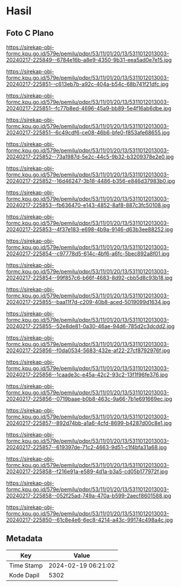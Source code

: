 # Hasil

## Foto C Plano

https://sirekap-obj-formc.kpu.go.id/579e/pemilu/pdpr/53/11/01/20/13/5311012013003-20240217-225849--6784e16b-a8e9-4350-9b31-eea5ad0e7e15.jpg

https://sirekap-obj-formc.kpu.go.id/579e/pemilu/pdpr/53/11/01/20/13/5311012013003-20240217-225851--c613eb7b-a92c-404a-b54c-68b741f21dfc.jpg

https://sirekap-obj-formc.kpu.go.id/579e/pemilu/pdpr/53/11/01/20/13/5311012013003-20240217-225851--fc77b8ed-4696-45a9-bb89-5e4f16ab6dbe.jpg

https://sirekap-obj-formc.kpu.go.id/579e/pemilu/pdpr/53/11/01/20/13/5311012013003-20240217-225851--6c49cdf6-ce08-46b6-bfe0-f853afe68655.jpg

https://sirekap-obj-formc.kpu.go.id/579e/pemilu/pdpr/53/11/01/20/13/5311012013003-20240217-225852--73a1987d-5e2c-44c5-9b32-b3209378e2e0.jpg

https://sirekap-obj-formc.kpu.go.id/579e/pemilu/pdpr/53/11/01/20/13/5311012013003-20240217-225852--16d46247-3b18-4486-b356-e846d37983b0.jpg

https://sirekap-obj-formc.kpu.go.id/579e/pemilu/pdpr/53/11/01/20/13/5311012013003-20240217-225853--fb636470-e143-4852-8af8-887c3fc50108.jpg

https://sirekap-obj-formc.kpu.go.id/579e/pemilu/pdpr/53/11/01/20/13/5311012013003-20240217-225853--4f37e183-e698-4b9a-9146-d63b3ee88252.jpg

https://sirekap-obj-formc.kpu.go.id/579e/pemilu/pdpr/53/11/01/20/13/5311012013003-20240217-225854--c97778d5-614c-4bf6-a6fc-5bec892a8f01.jpg

https://sirekap-obj-formc.kpu.go.id/579e/pemilu/pdpr/53/11/01/20/13/5311012013003-20240217-225854--99f857c6-b66f-4683-8d92-cbb5d8c93b18.jpg

https://sirekap-obj-formc.kpu.go.id/579e/pemilu/pdpr/53/11/01/20/13/5311012013003-20240217-225855--baa11f7d-c209-40b8-aced-5019099d1634.jpg

https://sirekap-obj-formc.kpu.go.id/579e/pemilu/pdpr/53/11/01/20/13/5311012013003-20240217-225855--52e8de81-0a30-46ae-94d6-785d2c3dcdd2.jpg

https://sirekap-obj-formc.kpu.go.id/579e/pemilu/pdpr/53/11/01/20/13/5311012013003-20240217-225856--f0da0534-5683-432e-af22-27cf8792976f.jpg

https://sirekap-obj-formc.kpu.go.id/579e/pemilu/pdpr/53/11/01/20/13/5311012013003-20240217-225856--1caade3c-e45a-42c2-93c2-13f1f96fe376.jpg

https://sirekap-obj-formc.kpu.go.id/579e/pemilu/pdpr/53/11/01/20/13/5311012013003-20240217-225856--0719baae-b0b8-463c-9a66-7b1e691669ec.jpg

https://sirekap-obj-formc.kpu.go.id/579e/pemilu/pdpr/53/11/01/20/13/5311012013003-20240217-225857--892d74bb-a1a6-4cfd-8699-b4287d00c8e1.jpg

https://sirekap-obj-formc.kpu.go.id/579e/pemilu/pdpr/53/11/01/20/13/5311012013003-20240217-225857--619397de-71c2-4663-9d51-c1f4bfa31a68.jpg

https://sirekap-obj-formc.kpu.go.id/579e/pemilu/pdpr/53/11/01/20/13/5311012013003-20240217-225858--f216e91a-e589-4d1a-b3a5-cd05b177972f.jpg

https://sirekap-obj-formc.kpu.go.id/579e/pemilu/pdpr/53/11/01/20/13/5311012013003-20240217-225858--052f25ad-749a-470a-b599-2aecf8601588.jpg

https://sirekap-obj-formc.kpu.go.id/579e/pemilu/pdpr/53/11/01/20/13/5311012013003-20240217-225850--61c8e4e6-6ec8-4214-a43c-99174c498a4c.jpg


## Metadata

| Key        | Value               |
| ---------- | ------------------- |
| Time Stamp | 2024-02-19 06:21:02 |
| Kode Dapil | 5302                |




